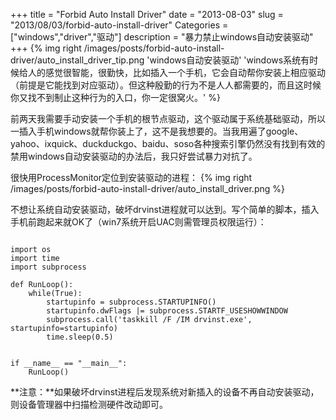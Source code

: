 +++
title = "Forbid Auto Install Driver"
date = "2013-08-03"
slug = "2013/08/03/forbid-auto-install-driver"
Categories = ["windows","driver","驱动"]
description = "暴力禁止windows自动安装驱动"
+++
{% img right /images/posts/forbid-auto-install-driver/auto_install_driver_tip.png 'windows自动安装驱动' 'windows系统有时候给人的感觉很智能，很勤快，比如插入一个手机，它会自动帮你安装上相应驱动（前提是它能找到对应驱动）。但这种殷勤的行为不是人人都需要的，而且这时候你又找不到制止这种行为的入口，你一定很窝火。' %}


前两天我需要手动安装一个手机的根节点驱动，这个驱动属于系统基础驱动，所以一插入手机windows就帮你装上了，这不是我想要的。当我用遍了google、yahoo、ixquick、duckduckgo、baidu、soso各种搜索引擎仍然没有找到有效的禁用windows自动安装驱动的办法后，我只好尝试暴力对抗了。

很快用ProcessMonitor定位到安装驱动的进程：
{% img right /images/posts/forbid-auto-install-driver/auto_install_driver.png %}


不想让系统自动安装驱动，破坏drvinst进程就可以达到。写个简单的脚本，插入手机前跑起来就OK了（win7系统开启UAC则需管理员权限运行）：
<pre><code>
import os
import time
import subprocess

def RunLoop():
    while(True):
        startupinfo = subprocess.STARTUPINFO()
        startupinfo.dwFlags |= subprocess.STARTF_USESHOWWINDOW
        subprocess.call('taskkill /F /IM drvinst.exe', startupinfo=startupinfo)
        time.sleep(0.5)


if __name__ == "__main__":
    RunLoop()
</code></pre>
**注意：**如果破坏drvinst进程后发现系统对新插入的设备不再自动安装驱动，则设备管理器中扫描检测硬件改动即可。

